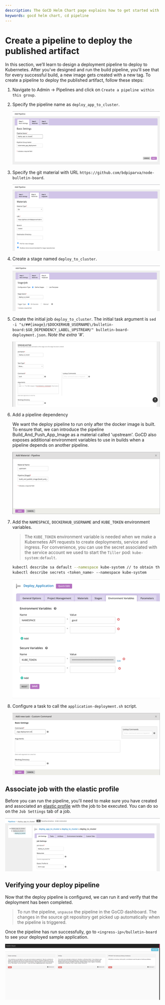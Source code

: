 ```yaml
---
description: The GoCD Helm Chart page explains how to get started with GoCD for kubernetes using Helm.
keywords: gocd helm chart, cd pipeline
---
```

# Create a pipeline to deploy the published artifact

In this section, we’ll learn to design a deployment pipeline to deploy to Kubernetes. After you've designed and run the build pipeline, you'll see that for every successful build, a new image gets created with a new tag. To create a pipeline to deploy the published artifact, follow these steps:   

1. Navigate to Admin -> Pipelines and click on `Create a pipeline within this group`.

2. Specify the pipeline name as `deploy_app_to_cluster`.

    ![](../../resources/images/gocd-helm-chart/pipeline_wizard_deploy_pipeline.png)

3. Specify the git material with URL `https://github.com/bdpiparva/node-bulletin-board`.

    ![](../../resources/images/gocd-helm-chart/deploy_add_material.png)

4. Create a stage named `deploy_to_cluster`.

    ![](../../resources/images/gocd-helm-chart/deploy_add_stage.png)

5. Create the initial job `deploy_to_cluster`. The initial task argument is `sed -i "s/##{image}/$DOCKERHUB_USERNAME\/bulletin-board:$GO_DEPENDENCY_LABEL_UPSTREAM/" bulletin-board-deployment.json`.
*Note the extra '#'.*

    ![](../../resources/images/gocd-helm-chart/deploy_add_job.png)

6. Add a pipeline dependency

    We want the deploy pipeline to run only after the docker image is built. To ensure that, we can introduce the pipeline Build_And_Push_App_Image as a material called 'upstream'. GoCD also exposes additional environment variables to use in builds when a pipeline depends on another pipeline.

    ![](../../resources/images/gocd-helm-chart/deploy_add_pipeline_dep.png)

7. Add the `NAMESPACE`, `DOCKERHUB_USERNAME` and `KUBE_TOKEN` environment variables.

    > The `KUBE_TOKEN` environment variable is needed when we make a Kubernetes API requests to create deployments, service and ingress.
    For convenience, you can use the secret associated with the service account we used to start the `Tiller` pod: `kube-system:default`.  

    ```bash
    kubectl describe sa default --namespace kube-system // to obtain the secret name
    kubectl describe secrets <token_name> --namespace kube-system
    ```

    ![](../../resources/images/gocd-helm-chart/env_vars_deploy.png)

8. Configure a task to call the `application-deployment.sh` script.

    ![](../../resources/images/gocd-helm-chart/deploy_add_task.png)

## Associate job with the elastic profile

Before you can run the pipeline, you’ll need to make sure you have created and associated an [elastic profile](elastic_profiles.md) with the job to be executed. You can do so on the `Job Settings` tab of a job.

![](../../resources/images/gocd-helm-chart/deploy_associate_with_profile.png)

## Verifying your deploy pipeline

Now that the deploy pipeline is configured, we can run it and verify that the deployment has been completed.

> To run the pipeline, `unpause` the pipeline in the GoCD dashboard. The changes in the source git repository get picked up automatically when the pipeline is triggered.

Once the pipeline has run successfully, go to `<ingress-ip>/bulletin-board` to see your deployed sample application.

![](../../resources/images/gocd-helm-chart/sample_application.png)
